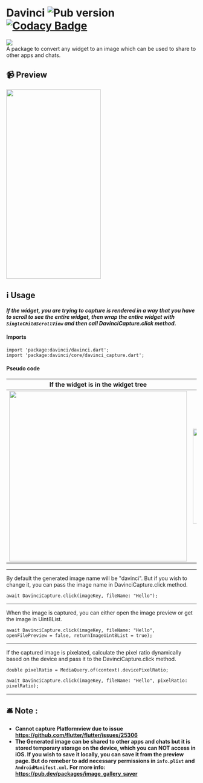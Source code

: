 # Davinci ![Pub version](https://img.shields.io/pub/v/davinci) [![Codacy Badge](https://app.codacy.com/project/badge/Grade/066e267c7beb4fcaa23ba00f2b3eb6b8)](https://www.codacy.com/gh/Imgkl/davinci/dashboard?utm_source=github.com&amp;utm_medium=referral&amp;utm_content=Imgkl/davinci&amp;utm_campaign=Badge_Grade)
<img src ="https://i.ibb.co/wJMkxM5/Oakbridge-Middle-School.png">
<br>
A package to convert any widget to an image which can be used to share to other apps and chats.


## 📹 Preview
<img src ="https://i.ibb.co/8bt4H43/ezgif-com-gif-maker.gif" width="250" height="500">

## ℹ️ Usage

  <i><b> If the widget, you are trying to capture is rendered in a way that you have to scroll to see the entire widget, then wrap the entire widget with `SingleChildScrollView` and then call DavinciCapture.click method.</i> </b>
#### Imports
```
import 'package:davinci/davinci.dart';
import 'package:davinci/core/davinci_capture.dart';
```

#### Pseudo code


| If the widget is in the widget tree | If the widget is not in the widget tree  | 
| :---: | :---: |
| <img src ="https://i.ibb.co/tCgQpM3/carbon-1.png" width="470" height="450"> | <img src ="https://i.ibb.co/642nNZc/carbon.png" width="500" height="250"> | 



<hr>
 By default the generated image name will be "davinci". But if you wish to change it, you can pass the image name in  DavinciCapture.click method.
 
```
await DavinciCapture.click(imageKey, fileName: "Hello");
```
<hr>
When the image is captured, you can either open the image preview or get the image in Uint8List.

```
await DavinciCapture.click(imageKey, fileName: "Hello", openFilePreview = false, returnImageUint8List = true);
```
 <hr>
If the captured image is pixelated, calculate the pixel ratio dynamically based on the device and pass it to the DavinciCapture.click method.

```
double pixelRatio = MediaQuery.of(context).devicePixelRatio;

await DavinciCapture.click(imageKey, fileName: "Hello", pixelRatio: pixelRatio);
```
<hr>

## 🛎️ Note :

 - <b>Cannot capture Platformview due to issue https://github.com/flutter/flutter/issues/25306 </b>
 - <b>The Generated image can be shared to other apps and chats but it is stored temporary storage on the device, which you can NOT access in iOS. If you wish to save it locally, you can save it from the preview page. But do remeber to add necessary permissions in `info.plist` and `AndroidManifest.xml`. 
For more info: https://pub.dev/packages/image_gallery_saver</b>
